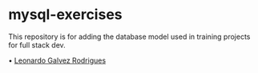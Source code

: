 # mysql-exercises

This repository is for adding the database model used in training projects for full stack dev.

• [Leonardo Galvez Rodrigues](www.linkedin.com/in/mwsleonardo)
